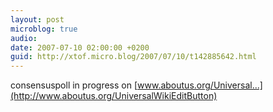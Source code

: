```yaml
---
layout: post
microblog: true
audio: 
date: 2007-07-10 02:00:00 +0200
guid: http://xtof.micro.blog/2007/07/10/t142885642.html
---
```

consensuspoll in progress on [www.aboutus.org/Universal...](http://www.aboutus.org/UniversalWikiEditButton)
